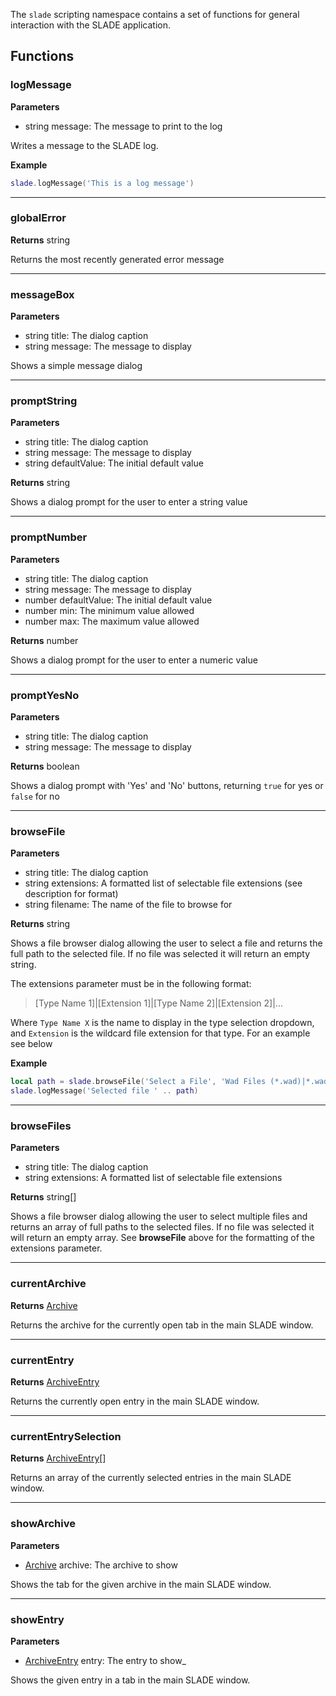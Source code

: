 The `slade` scripting namespace contains a set of functions for general interaction with the SLADE application.

## Functions

### logMessage

**Parameters**

* <type>string</type> <arg>message</arg>: The message to print to the log

Writes a message to the SLADE log.

**Example**

```lua
slade.logMessage('This is a log message')
```

---
### globalError

**Returns** <type>string</type>

Returns the most recently generated error message

---
### messageBox

**Parameters**

  * <type>string</type> <arg>title</arg>: The dialog caption
  * <type>string</type> <arg>message</arg>: The message to display

Shows a simple message dialog

---
### promptString

**Parameters**

  * <type>string</type> <arg>title</arg>: The dialog caption
  * <type>string</type> <arg>message</arg>: The message to display
  * <type>string</type> <arg>defaultValue</arg>: The initial default value

**Returns** <type>string</type>

Shows a dialog prompt for the user to enter a string value

---
### promptNumber

**Parameters**

  * <type>string</type> <arg>title</arg>: The dialog caption
  * <type>string</type> <arg>message</arg>: The message to display
  * <type>number</type> <arg>defaultValue</arg>: The initial default value
  * <type>number</type> <arg>min</arg>: The minimum value allowed
  * <type>number</type> <arg>max</arg>: The maximum value allowed

**Returns** <type>number</type>

Shows a dialog prompt for the user to enter a numeric value

---
### promptYesNo

**Parameters**

  * <type>string</type> <arg>title</arg>: The dialog caption
  * <type>string</type> <arg>message</arg>: The message to display

**Returns** <type>boolean</type>

Shows a dialog prompt with 'Yes' and 'No' buttons, returning `true` for yes or `false` for no

---
### browseFile

**Parameters**

  * <type>string</type> <arg>title</arg>: The dialog caption
  * <type>string</type> <arg>extensions</arg>: A formatted list of selectable file extensions (see description for format)
  * <type>string</type> <arg>filename</arg>: The name of the file to browse for

**Returns** <type>string</type>

Shows a file browser dialog allowing the user to select a file and returns the full path to the selected file. If no file was selected it will return an empty <type>string</type>.

The extensions parameter must be in the following format:

> \[Type Name 1\]|\[Extension 1\]|\[Type Name 2\]|\[Extension 2\]|...

Where `Type Name X` is the name to display in the type selection dropdown, and `Extension` is the wildcard file extension for that type. For an example see below

**Example**

```lua
local path = slade.browseFile('Select a File', 'Wad Files (*.wad)|*.wad|All Files|*.*', '')
slade.logMessage('Selected file ' .. path)
```

---
### browseFiles

**Parameters**

  * <type>string</type> <arg>title</arg>: The dialog caption
  * <type>string</type> <arg>extensions</arg>: A formatted list of selectable file extensions

**Returns** <type>string[]</type>

Shows a file browser dialog allowing the user to select multiple files and returns an array of full paths to the selected files. If no file was selected it will return an empty array. See **browseFile** above for the formatting of the <arg>extensions</arg> parameter.

---
### currentArchive

**Returns** <type>[Archive](../Types/Archive.md)</type>

Returns the archive for the currently open tab in the main SLADE window.

---
### currentEntry

**Returns** <type>[ArchiveEntry](../Types/ArchiveEntry.md)</type>

Returns the currently open entry in the main SLADE window.

---
### currentEntrySelection

**Returns** <type>[ArchiveEntry](../Types/ArchiveEntry.md)\[\]</type>

Returns an array of the currently selected entries in the main SLADE window.

---
### showArchive

**Parameters**

  * <type>[Archive](../Types/Archive.md)</type> <arg>archive</arg>: The archive to show

Shows the tab for the given archive in the main SLADE window.

---
### showEntry

**Parameters**

  * <type>[ArchiveEntry](../Types/ArchiveEntry.md)</type> <arg>entry</arg>: The entry to show_

Shows the given entry in a tab in the main SLADE window.
